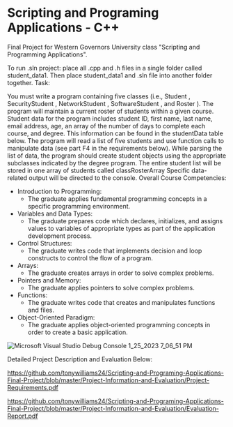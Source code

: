# Scripting and Programing Applications - C++
Final Project for Western Governors University class "Scripting and Programming Applications".

To run .sln project: place all .cpp and .h files in a single folder called student_data1. Then place student_data1 and .sln file into another folder together.
Task:

You must write a program containing five classes (i.e., Student , SecurityStudent , NetworkStudent , SoftwareStudent , and Roster ). The program will maintain a current roster of students within a given course. Student data for the program includes student ID, first name, last name, email address, age, an array of the number of days to complete each course, and degree. This information can be found in the studentData table below. The program will read a list of five students and use function calls to manipulate data (see part F4 in the requirements below). While parsing the list of data, the program should create student objects using the appropriate subclasses indicated by the degree program. The entire student list will be stored in one array of students called classRosterArray Specific data-related output will be directed to the console.
Overall Course Competencies:

- Introduction to Programming:
  - The graduate applies fundamental programming concepts in a specific programming environment.
- Variables and Data Types:
  - The graduate prepares code which declares, initializes, and assigns values to variables of appropriate types as part of the application development process.
- Control Structures:
  - The graduate writes code that implements decision and loop constructs to control the flow of a program.
- Arrays:
  - The graduate creates arrays in order to solve complex problems.
- Pointers and Memory:
  - The graduate applies pointers to solve complex problems.
- Functions:
  - The graduate writes code that creates and manipulates functions and files.
- Object-Oriented Paradigm:
  - The graduate applies object-oriented programming concepts in order to create a basic application.
  
  
![Microsoft Visual Studio Debug Console 1_25_2023 7_06_51 PM](https://user-images.githubusercontent.com/103063112/218648784-058f09d7-8edf-4c02-9a2f-b0c2b154ebdd.png)


Detailed Project Description and Evaluation Below:

https://github.com/tonywilliams24/Scripting-and-Programing-Applications-Final-Project/blob/master/Project-Information-and-Evaluation/Project-Requirements.pdf

https://github.com/tonywilliams24/Scripting-and-Programing-Applications-Final-Project/blob/master/Project-Information-and-Evaluation/Evaluation-Report.pdf

